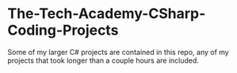 # The-Tech-Academy-CSharp-Coding-Projects

Some of my larger C# projects are contained in this repo, any of my projects that took longer than a couple hours are included.
